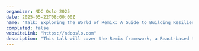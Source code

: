 ```yaml
---
organizer: NDC Oslo 2025
date: 2025-05-22T08:00:00Z
name: "Talk: Exploring the World of Remix: A Guide to Building Resilient and Performant Web Apps"
completed: false
websiteLink: "https://ndcoslo.com"
description: "This talk will cover the Remix framework, a React-based tool for building durable web applications. It will discuss its architecture, features, and advantages over traditional frameworks, along with the build process using Vite, deployment flexibility, and how Remix Route Modules simplify development by integrating data, UI, and interactivity."
---
```

